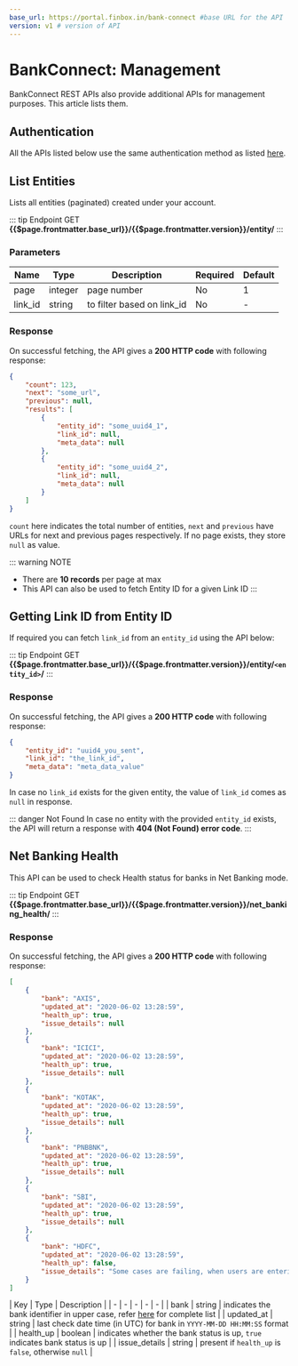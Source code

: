 ```yaml
---
base_url: https://portal.finbox.in/bank-connect #base URL for the API
version: v1 # version of API
---
```



# BankConnect: Management

BankConnect REST APIs also provide additional APIs for management purposes. This article lists them.

## Authentication

All the APIs listed below use the same authentication method as listed [here](/bank-connect/rest-api.html#authentication).


## List Entities
Lists all entities (paginated) created under your account.

::: tip Endpoint
GET **{{$page.frontmatter.base_url}}/{{$page.frontmatter.version}}/entity/**
:::

### Parameters
| Name | Type | Description | Required  | Default |
| - | - | - | - | - |
| page | integer  | page number | No | 1 |
| link_id | string | to filter based on link_id | No | - |

### Response
On successful fetching, the API gives a **200 HTTP code** with following response:
```json
{
    "count": 123,
    "next": "some_url",
    "previous": null,
    "results": [
        {
            "entity_id": "some_uuid4_1",
            "link_id": null,
            "meta_data": null
        },
        {
            "entity_id": "some_uuid4_2",
            "link_id": null,
            "meta_data": null
        }
    ]
}
```
`count` here indicates the total number of entities, `next` and `previous` have URLs for next and previous pages respectively. If no page exists, they store `null` as value.

::: warning NOTE
- There are **10 records** per page at max
- This API can also be used to fetch Entity ID for a given Link ID
:::

## Getting Link ID from Entity ID
If required you can fetch `link_id` from an `entity_id` using the API below:

::: tip Endpoint
GET **{{$page.frontmatter.base_url}}/{{$page.frontmatter.version}}/entity/`<entity_id>`/**
:::

### Response
On successful fetching, the API gives a **200 HTTP code** with following response:
```json
{
    "entity_id": "uuid4_you_sent",
    "link_id": "the_link_id",
    "meta_data": "meta_data_value"
}
```
In case no `link_id` exists for the given entity, the value of `link_id` comes as `null` in response.

::: danger Not Found
In case no entity with the provided `entity_id` exists, the API will return a response with **404 (Not Found) error code**.
:::

## Net Banking Health
This API can be used to check Health status for banks in Net Banking mode.

::: tip Endpoint
GET **{{$page.frontmatter.base_url}}/{{$page.frontmatter.version}}/net_banking_health/**
:::

### Response
On successful fetching, the API gives a **200 HTTP code** with following response:
```json
[
    {
        "bank": "AXIS",
        "updated_at": "2020-06-02 13:28:59",
        "health_up": true,
        "issue_details": null
    },
    {
        "bank": "ICICI",
        "updated_at": "2020-06-02 13:28:59",
        "health_up": true,
        "issue_details": null
    },
    {
        "bank": "KOTAK",
        "updated_at": "2020-06-02 13:28:59",
        "health_up": true,
        "issue_details": null
    },
    {
        "bank": "PNBBNK",
        "updated_at": "2020-06-02 13:28:59",
        "health_up": true,
        "issue_details": null
    },
    {
        "bank": "SBI",
        "updated_at": "2020-06-02 13:28:59",
        "health_up": true,
        "issue_details": null
    },
    {
        "bank": "HDFC",
        "updated_at": "2020-06-02 13:28:59",
        "health_up": false,
        "issue_details": "Some cases are failing, when users are entering wrong captcha"
    }
]
```

| Key | Type | Description |
| - | - | - | - | - |
| bank | string  | indicates the bank identifier in upper case, refer [here](/bank-connect/appendix.html#bank-identifiers) for complete list |
| updated_at | string | last check date time (in UTC) for bank in `YYYY-MM-DD HH:MM:SS` format |
| health_up | boolean | indicates whether the bank status is up, `true` indicates bank status is up |
| issue_details | string | present if `health_up` is `false`, otherwise `null` |